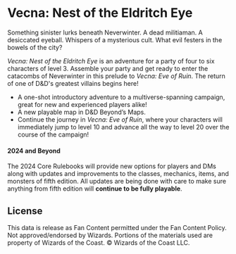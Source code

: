 # Vecna: Nest of the Eldritch Eye

Something sinister lurks beneath Neverwinter. A dead militiaman. A desiccated eyeball. Whispers of a mysterious cult. What evil festers in the bowels of the city?

*Vecna: Nest of the Eldritch Eye* is an adventure for a party of four to six characters of level 3. Assemble your party and get ready to enter the catacombs of Neverwinter in this prelude to *Vecna: Eve of Ruin*. The return of one of D&D's greatest villains begins here!

- A one-shot introductory adventure to a multiverse-spanning campaign, great for new and experienced players alike!
- A new playable map in D&D Beyond’s Maps.
- Continue the journey in *Vecna: Eve of Ruin*, where your characters will immediately jump to level 10 and advance all the way to level 20 over the course of the campaign!

<!-- -->

#### 2024 and Beyond

The 2024 Core Rulebooks will provide new options for players and DMs along with updates and improvements to the classes, mechanics, items, and monsters of fifth edition. All updates are being done with care to make sure anything from fifth edition will **continue to be fully playable**.



## License

This data is release as Fan Content permitted under the Fan Content Policy. Not approved/endorsed by Wizards. Portions of the materials used are property of Wizards of the Coast. © Wizards of the Coast LLC.
